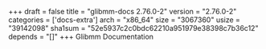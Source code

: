+++
draft = false
title = "glibmm-docs 2.76.0-2"
version = "2.76.0-2"
categories = ['docs-extra']
arch = "x86_64"
size = "3067360"
usize = "39142098"
sha1sum = "52e5937c2c0bdc62210a951979e38398c7b36c12"
depends = "[]"
+++
Glibmm Documentation